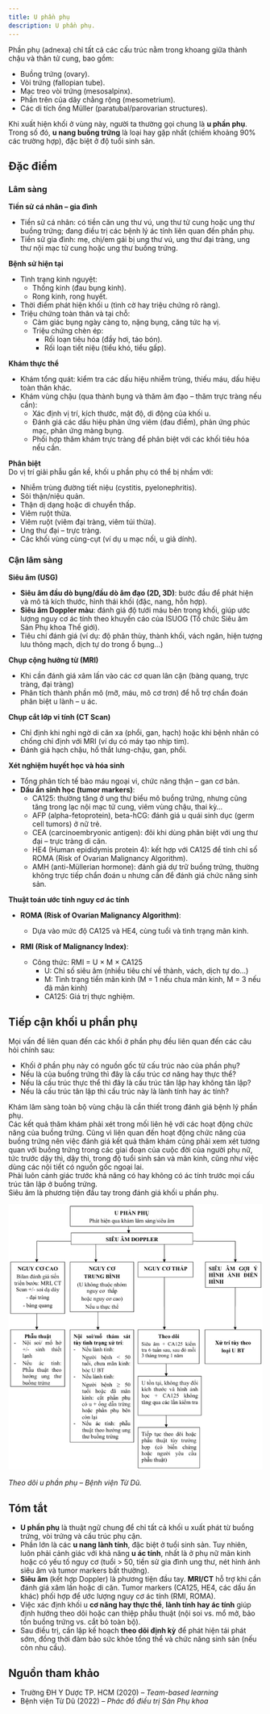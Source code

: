 ```yaml
---
title: U phần phụ
description: U phần phụ.
---
```


Phần phụ (adnexa) chỉ tất cả các cấu trúc nằm trong khoang giữa thành chậu và thân tử cung, bao gồm:

- Buồng trứng (ovary).
- Vòi trứng (fallopian tube).
- Mạc treo vòi trứng (mesosalpinx).
- Phần trên của dây chằng rộng (mesometrium).
- Các di tích ống Müller (paratubal/parovarian structures).

Khi xuất hiện khối ở vùng này, người ta thường gọi chung là **u phần phụ**. Trong số đó, **u nang buồng trứng** là loại hay gặp nhất (chiếm khoảng 90% các trường hợp), đặc biệt ở độ tuổi sinh sản.

## Đặc điểm

### Lâm sàng

**Tiền sử cá nhân – gia đình**

- Tiền sử cá nhân: có tiền căn ung thư vú, ung thư tử cung hoặc ung thư buồng trứng; đang điều trị các bệnh lý ác tính liên quan đến phần phụ.
- Tiền sử gia đình: mẹ, chị/em gái bị ung thư vú, ung thư đại tràng, ung thư nội mạc tử cung hoặc ung thư buồng trứng.

**Bệnh sử hiện tại**

- Tình trạng kinh nguyệt:
  - Thống kinh (đau bụng kinh).
  - Rong kinh, rong huyết.
- Thời điểm phát hiện khối u (tình cờ hay triệu chứng rõ ràng).
- Triệu chứng toàn thân và tại chỗ:
  - Cảm giác bụng ngày càng to, nặng bụng, căng tức hạ vị.
  - Triệu chứng chèn ép:
    - Rối loạn tiêu hóa (đầy hơi, táo bón).
    - Rối loạn tiết niệu (tiểu khó, tiểu gấp).

**Khám thực thể**

- Khám tổng quát: kiểm tra các dấu hiệu nhiễm trùng, thiếu máu, dấu hiệu toàn thân khác.
- Khám vùng chậu (qua thành bụng và thăm âm đạo – thăm trực tràng nếu cần):
  - Xác định vị trí, kích thước, mật độ, di động của khối u.
  - Đánh giá các dấu hiệu phản ứng viêm (đau điểm), phản ứng phúc mạc, phản ứng màng bụng.
  - Phối hợp thăm khám trực tràng để phân biệt với các khối tiêu hóa nếu cần.

**Phân biệt**  
Do vị trí giải phẫu gần kề, khối u phần phụ có thể bị nhầm với:

- Nhiễm trùng đường tiết niệu (cystitis, pyelonephritis).
- Sỏi thận/niệu quản.
- Thận dị dạng hoặc di chuyển thấp.
- Viêm ruột thừa.
- Viêm ruột (viêm đại tràng, viêm túi thừa).
- Ung thư đại – trực tràng.
- Các khối vùng cùng-cụt (ví dụ u mạc nối, u giả dính).

### Cận lâm sàng

**Siêu âm (USG)**

- **Siêu âm đầu dò bụng/đầu dò âm đạo (2D, 3D)**: bước đầu để phát hiện và mô tả kích thước, hình thái khối (đặc, nang, hỗn hợp).
- **Siêu âm Doppler màu**: đánh giá độ tưới máu bên trong khối, giúp ước lượng nguy cơ ác tính theo khuyến cáo của ISUOG (Tổ chức Siêu âm Sản Phụ khoa Thế giới).
- Tiêu chí đánh giá (ví dụ: độ phân thùy, thành khối, vách ngăn, hiện tượng lưu thông mạch, dịch tự do trong ổ bụng…)

**Chụp cộng hưởng từ (MRI)**

- Khi cần đánh giá xâm lấn vào các cơ quan lân cận (bàng quang, trực tràng, đại tràng)
- Phân tích thành phần mô (mỡ, máu, mô cơ trơn) để hỗ trợ chẩn đoán phân biệt u lành – u ác.

**Chụp cắt lớp vi tính (CT Scan)**

- Chỉ định khi nghi ngờ di căn xa (phổi, gan, hạch) hoặc khi bệnh nhân có chống chỉ định với MRI (ví dụ có máy tạo nhịp tim).
- Đánh giá hạch chậu, hố thắt lưng-chậu, gan, phổi.

**Xét nghiệm huyết học và hóa sinh**

- Tổng phân tích tế bào máu ngoại vi, chức năng thận – gan cơ bản.
- **Dấu ấn sinh học (tumor markers)**:
  - CA125: thường tăng ở ung thư biểu mô buồng trứng, nhưng cũng tăng trong lạc nội mạc tử cung, viêm vùng chậu, thai kỳ…
  - AFP (alpha-fetoprotein), beta-hCG: đánh giá u quái sinh dục (germ cell tumors) ở nữ trẻ.
  - CEA (carcinoembryonic antigen): đôi khi dùng phân biệt với ung thư đại – trực tràng di căn.
  - HE4 (Human epididymis protein 4): kết hợp với CA125 để tính chỉ số ROMA (Risk of Ovarian Malignancy Algorithm).
  - AMH (anti-Müllerian hormone): đánh giá dự trữ buồng trứng, thường không trực tiếp chẩn đoán u nhưng cần để đánh giá chức năng sinh sản.

**Thuật toán ước tính nguy cơ ác tính**

- **ROMA (Risk of Ovarian Malignancy Algorithm)**:
  - Dựa vào mức độ CA125 và HE4, cùng tuổi và tình trạng mãn kinh.
- **RMI (Risk of Malignancy Index)**:

  - Công thức: RMI = U × M × CA125
    - U: Chỉ số siêu âm (nhiều tiêu chí về thành, vách, dịch tự do…)
    - M: Tình trạng tiền mãn kinh (M = 1 nếu chưa mãn kinh, M = 3 nếu đã mãn kinh)
    - CA125: Giá trị thực nghiệm.

## Tiếp cận khối u phần phụ

Mọi vấn đề liên quan đến các khối ở phần phụ đều liên quan đến các câu hỏi chính sau:

- Khối ở phần phụ này có nguồn gốc từ cấu trúc nào của phần phụ?
- Nếu là của buồng trứng thì đây là cấu trúc cơ năng hay thực thể?
- Nếu là cấu trúc thực thể thì đây là cấu trúc tân lập hay không tân lập?
- Nếu là cấu trúc tân lập thì cấu trúc này là lành tính hay ác tính?

Khám lâm sàng toàn bộ vùng chậu là cần thiết trong đánh giá bệnh lý phần phụ.  
Các kết quả thăm khám phải xét trong mối liên hệ với các hoạt động chức năng của buồng trứng. Cũng vì liên quan đến hoạt động chức năng của buồng trứng nên việc đánh giá kết quả thăm khám cũng phải xem xét tương quan với buồng trứng trong các giai đoạn của cuộc đời của người phụ nữ, tức trước dậy thì, dậy thì, trong độ tuổi sinh sản và mãn kinh, cũng như việc dùng các nội tiết có nguồn gốc ngoại lai.  
Phải luôn cảnh giác trước khả năng có hay không có ác tính trước mọi cấu trúc tân lập ở buồng trứng.  
Siêu âm là phương tiện đầu tay trong đánh giá khối u phần phụ.

![Theo dõi u phần phụ](../../../../assets/phu-khoa/u-phan-phu/theo-doi-u-phan-phu.jpeg)

_Theo dõi u phần phụ – Bệnh viện Từ Dũ._

## Tóm tắt

- **U phần phụ** là thuật ngữ chung để chỉ tất cả khối u xuất phát từ buồng trứng, vòi trứng và cấu trúc phụ cận.
- Phần lớn là các **u nang lành tính**, đặc biệt ở tuổi sinh sản. Tuy nhiên, luôn phải cảnh giác với khả năng **u ác tính**, nhất là ở phụ nữ mãn kinh hoặc có yếu tố nguy cơ (tuổi > 50, tiền sử gia đình ung thư, nét hình ảnh siêu âm và tumor markers bất thường).
- **Siêu âm** (kết hợp Doppler) là phương tiện đầu tay. **MRI/CT** hỗ trợ khi cần đánh giá xâm lấn hoặc di căn. Tumor markers (CA125, HE4, các dấu ấn khác) phối hợp để ước lượng nguy cơ ác tính (RMI, ROMA).
- Việc xác định khối u **cơ năng hay thực thể**, **lành tính hay ác tính** giúp định hướng theo dõi hoặc can thiệp phẫu thuật (nội soi vs. mổ mở, bảo tồn buồng trứng vs. cắt bỏ toàn bộ).
- Sau điều trị, cần lập kế hoạch **theo dõi định kỳ** để phát hiện tái phát sớm, đồng thời đảm bảo sức khỏe tổng thể và chức năng sinh sản (nếu còn nhu cầu).

## Nguồn tham khảo

- Trường ĐH Y Dược TP. HCM (2020) – _Team-based learning_
- Bệnh viện Từ Dũ (2022) – _Phác đồ điều trị Sản Phụ khoa_
